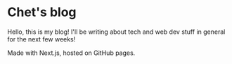 # Chet's blog

Hello, this is my blog! I'll be writing about tech and web dev stuff in general for the next few weeks!

Made with Next.js, hosted on GitHub pages.